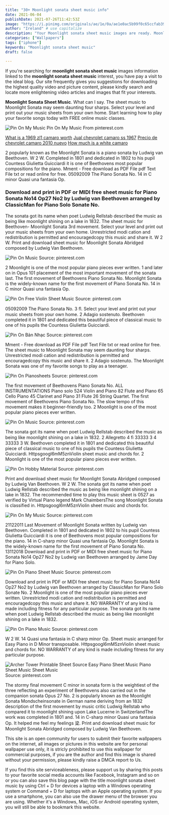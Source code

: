 ```yaml
---
title: "30+ Moonlight sonata sheet music info"
date: 2021-06-04
publishDate: 2021-07-26T11:42:53Z
image: "https://i.pinimg.com/originals/ae/1e/0a/ae1e0ac5b99f0c65ccfab39077bebcd6.gif"
author: "Ireland" # use capitalize
description: "Your Moonlight sonata sheet music images are ready. Moonlight sonata sheet music are a topic that is being searched for and liked by netizens now. You can Find and Download the Moonlight sonata sheet music files here. Get all royalty-free images."
categories: ["Wallpapers"]
tags: ["iphone"]
keywords: "Moonlight sonata sheet music"
draft: false

---
```


If you're searching for **moonlight sonata sheet music** images information linked to the **moonlight sonata sheet music** interest, you have pay a visit to the ideal  blog.  Our site frequently  gives you  suggestions  for downloading  the highest  quality video and picture  content, please kindly search and locate more enlightening video articles and images  that fit your interests.

**Moonlight Sonata Sheet Music**. What can I say. The sheet music to Moonlight Sonata may seem daunting four sharps. Select your level and print out your music sheets from your own home. Start learning how to play your favorite songs today with FREE online music classes.

![Pin On My Music](https://i.pinimg.com/originals/86/f1/96/86f1963b2edccd20da0e444fed1b0f25.jpg "Pin On My Music")
Pin On My Music From pinterest.com

[What is a 1969 zl1 camaro worth](/what-is-a-1969-zl1-camaro-worth/)
[Jual chevrolet camaro ss 1967](/jual-chevrolet-camaro-ss-1967/)
[Precio de chevrolet camaro 2010 nuevo](/precio-de-chevrolet-camaro-2010-nuevo/)
[How much is a white camaro](/how-much-is-a-white-camaro/)

2 popularly known as the Moonlight Sonata is a piano sonata by Ludwig van Beethoven. W 2 W. Completed in 1801 and dedicated in 1802 to his pupil Countess Giulietta Guicciardi it is one of Beethovens most popular compositions for the piano. Mment - Free download as PDF File pdf Text File txt or read online for free. 05092009 The Piano Sonata No. 14 in C minor Quasi una fantasia Op.

### Download and print in PDF or MIDI free sheet music for Piano Sonata No14 Op27 No2 by Ludwig van Beethoven arranged by ClassicMan for Piano Solo Sonate No.

The sonata got its name when poet Ludwig Rellstab described the music as being like moonlight shining on a lake in 1832. The sheet music for Beethoven- Moonlight Sonata 3rd movement. Select your level and print out your music sheets from your own home. Unrestricted modi cation and redistribution is permitted and encouragedcopy this music and share it. W 2 W. Print and download sheet music for Moonlight Sonata Abridged composed by Ludwig Van Beethoven.


![Pin On Music](https://i.pinimg.com/originals/7f/4e/cc/7f4ecc3e406ea55e6b61031c41876f7d.png "Pin On Music")
Source: pinterest.com

2 Moonlight is one of the most popular piano pieces ever written. 1 and later on in Opus 101 placement of the most important movement of the sonata last. The first movement of Beethovens Piano Sonata No. Moonlight Sonata is the widely-known name for the first movement of Piano Sonata No. 14 in C minor Quasi una fantasia Op.

![Pin On Free Violin Sheet Music](https://i.pinimg.com/originals/47/a9/20/47a920ae06aa882e3221c5efe22f5ebd.gif "Pin On Free Violin Sheet Music")
Source: pinterest.com

05092009 The Piano Sonata No. 3 ﬂ. Select your level and print out your music sheets from your own home. 2 Adagio sostenuto. Beethoven completed it in 1801 and dedicated this beautiful piece of classical music to one of his pupils the Countess Giulietta Guicciardi.

![Pin On Bản Nhạc](https://i.pinimg.com/originals/c8/7d/47/c87d472f0c9e5b293100429292bc634a.png "Pin On Bản Nhạc")
Source: pinterest.com

Mment - Free download as PDF File pdf Text File txt or read online for free. The sheet music to Moonlight Sonata may seem daunting four sharps. Unrestricted modi cation and redistribution is permitted and encouragedcopy this music and share it. 2 Adagio sostenuto. The Moonlight Sonata was one of my favorite songs to play as a teenager.

![Pin On Pianosheets](https://i.pinimg.com/originals/91/01/7e/91017e9d4f8476a9b08c99c38031f932.jpg "Pin On Pianosheets")
Source: pinterest.com

The first movement of Beethovens Piano Sonata No. ALL INSTRUMENTATIONS Piano solo 524 Violin and Piano 82 Flute and Piano 65 Cello Piano 45 Clarinet and Piano 31 Flute 26 String Quartet. The first movement of Beethovens Piano Sonata No. The slow tempo of this movement makes it beginner-friendly too. 2 Moonlight is one of the most popular piano pieces ever written.

![Pin On Music](https://i.pinimg.com/originals/a3/cf/a5/a3cfa540e11111eb46970d53eb78ab0a.jpg "Pin On Music")
Source: pinterest.com

The sonata got its name when poet Ludwig Rellstab described the music as being like moonlight shining on a lake in 1832. 2 Allegretto 4 ﬁ 33333 3 4 33333 3 W. Beethoven completed it in 1801 and dedicated this beautiful piece of classical music to one of his pupils the Countess Giulietta Guicciardi. Httpsgoogl6mM5znViolin sheet music and chords for. 2 Moonlight is one of the most popular piano pieces ever written.

![Pin On Hobby Material](https://i.pinimg.com/originals/92/d6/33/92d633f36005c089deedf0a1cbd67140.jpg "Pin On Hobby Material")
Source: pinterest.com

Print and download sheet music for Moonlight Sonata Abridged composed by Ludwig Van Beethoven. W 2 W. The sonata got its name when poet Ludwig Rellstab described the music as being like moonlight shining on a lake in 1832. The recommended time to play this music sheet is 0527 as verified by Virtual Piano legend Mark ChaimbersThe song Moonlight Sonata is classified in. Httpsgoogl6mM5znViolin sheet music and chords for.

![Pin On My Music](https://i.pinimg.com/originals/86/f1/96/86f1963b2edccd20da0e444fed1b0f25.jpg "Pin On My Music")
Source: pinterest.com

21122011 Last Movement of Moonlight Sonata written by Ludwig van Beethoven. Completed in 1801 and dedicated in 1802 to his pupil Countess Giulietta Guicciardi it is one of Beethovens most popular compositions for the piano. 14 in C-sharp minor Quasi una fantasia Op. Moonlight Sonata is the widely-known name for the first movement of Piano Sonata No. 13112018 Download and print in PDF or MIDI free sheet music for Piano Sonata No14 Op27 No2 by Ludwig van Beethoven arranged by Jame Day for Piano Solo.

![Pin On Piano Sheet Music](https://i.pinimg.com/originals/eb/bf/ec/ebbfec2e94b0b49a376bc79e38f3ea12.png "Pin On Piano Sheet Music")
Source: pinterest.com

Download and print in PDF or MIDI free sheet music for Piano Sonata No14 Op27 No2 by Ludwig van Beethoven arranged by ClassicMan for Piano Solo Sonate No. 2 Moonlight is one of the most popular piano pieces ever written. Unrestricted modi cation and redistribution is permitted and encouragedcopy this music and share it. NO WARRANTY of any kind is made including fitness for any particular purpose. The sonata got its name when poet Ludwig Rellstab described the music as being like moonlight shining on a lake in 1832.

![Pin On Piano Music](https://i.pinimg.com/originals/90/63/ee/9063ee26c283c55faea276c424afd0ea.gif "Pin On Piano Music")
Source: pinterest.com

W 2 W. 14 Quasi una fantasia in C sharp minor Op. Sheet music arranged for Easy Piano in D Minor transposable. Httpsgoogl6mM5znViolin sheet music and chords for. NO WARRANTY of any kind is made including fitness for any particular purpose.

![Archer Tower Printable Sheet Source Easy Piano Sheet Music Piano Sheet Music Sheet Music](https://i.pinimg.com/originals/ae/1e/0a/ae1e0ac5b99f0c65ccfab39077bebcd6.gif "Archer Tower Printable Sheet Source Easy Piano Sheet Music Piano Sheet Music Sheet Music")
Source: pinterest.com

The stormy final movement C minor in sonata form is the weightiest of the three reflecting an experiment of Beethovens also carried out in the companion sonata Opus 27 No. 2 is popularly known as the Moonlight Sonata Mondscheinsonate in German name deriving from an 1832 description of the first movement by music critic Ludwig Rellstab who compared it to moonlight shining upon Lake Lucerne in SwitzerlandThe work was completed in 1801 and. 14 in C-sharp minor Quasi una fantasia Op. It helped me feel my feelings 梁. Print and download sheet music for Moonlight Sonata Abridged composed by Ludwig Van Beethoven.

This site is an open community for users to submit their favorite wallpapers on the internet, all images or pictures in this website are for personal wallpaper use only, it is stricly prohibited to use this wallpaper for commercial purposes, if you are the author and find this image is shared without your permission, please kindly raise a DMCA report to Us.

If you find this site serviceableness, please support us by sharing this posts to your favorite social media accounts like Facebook, Instagram and so on or you can also save this blog page with the title moonlight sonata sheet music by using Ctrl + D for devices a laptop with a Windows operating system or Command + D for laptops with an Apple operating system. If you use a smartphone, you can also use the drawer menu of the browser you are using. Whether it's a Windows, Mac, iOS or Android operating system, you will still be able to bookmark this website.
